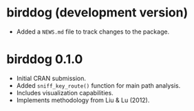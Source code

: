 # birddog (development version)

* Added a `NEWS.md` file to track changes to the package.

# birddog 0.1.0

* Initial CRAN submission.
* Added `sniff_key_route()` function for main path analysis.
* Includes visualization capabilities.
* Implements methodology from Liu & Lu (2012).
